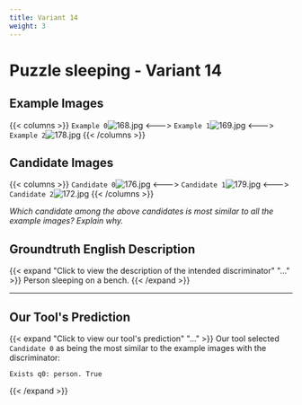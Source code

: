 ```yaml
---
title: Variant 14
weight: 3
---
```


# Puzzle sleeping - Variant 14

## Example Images
{{< columns >}}
`Example 0`![168.jpg](/natscene-data/images/168.jpg)
<--->
`Example 1`![169.jpg](/natscene-data/images/169.jpg)
<--->
`Example 2`![178.jpg](/natscene-data/images/178.jpg)
{{< /columns >}}

## Candidate Images
{{< columns >}}
`Candidate 0`![176.jpg](/natscene-data/images/176.jpg)
<--->
`Candidate 1`![179.jpg](/natscene-data/images/179.jpg)
<--->
`Candidate 2`![172.jpg](/natscene-data/images/172.jpg)
{{< /columns >}}

*Which candidate among the above candidates is most similar to all the example images? Explain why.*

## Groundtruth English Description

{{< expand "Click to view the description of the intended discriminator" "..." >}}
Person sleeping on a bench.
{{< /expand >}}

---



## Our Tool's Prediction

{{< expand "Click to view our tool's prediction" "..." >}}
Our tool selected `Candidate 0` as being the most similar to the example images with the discriminator:
```plaintext
Exists q0: person. True
```
{{< /expand >}}
